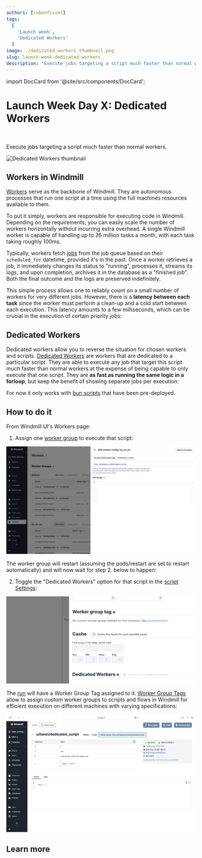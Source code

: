 ```yaml
---
authors: [rubenfiszel]
tags:
  [
    'Launch week',
    'Dedicated Workers'
  ]
image: ./dedicated_workers_thumbnail.png
slug: launch-week-dedicated-workers
description: "Execute jobs targeting a script much faster than normal workers."
---
```


import DocCard from '@site/src/components/DocCard';

# Launch Week Day X: Dedicated Workers

<br/>

Execute jobs targeting a script much faster than normal workers.

![Dedicated Workers thumbnail](./dedicated_workers_thumbnail.png "Dedicated Workers thumbnail")

## Workers in Windmill

[Workers](/docs/core_concepts/worker_groups) serve as the backbone of Windmill. They are autonomous processes that run one script at a time using the full machines resources available to them.

To put it simply, workers are responsible for executing code in Windmill. Depending on the requirements, you can easily scale the number of workers horizontally without incurring extra overhead. A single Windmill worker is capable of handling up to 26 million tasks a month, with each task taking roughly 100ms.

Typically, workers fetch [jobs](/docs/core_concepts/jobs) from the job queue based on their `scheduled_for` datetime, provided it's in the past. Once a worker retrieves a job, it immediately changes its status to "running", processes it, streams its logs, and upon completion, archives it in the database as a "finished job". Both the final outcome and the logs are preserved indefinitely.

This simple process allows one to reliably count on a small number of workers for very different jobs.
However, there is a **latency between each task** since the worker must perform a clean-up and a cold start between each execution.
This latency amounts to a few milliseconds, which can be crucial in the execution of certain priority jobs:

<div class="generic-workers-image"/>

## Dedicated Workers

Dedicated workers allow you to reverse the situation for chosen workers and scripts.
[Dedicated Workers](/docs/core_concepts/dedicated_workers) are workers that are dedicated to a particular script.
They are able to execute any job that target this script much faster than normal workers at the expense of being capable to only execute that one script.
They are **as fast as running the same logic in a forloop**, but keep the benefit of showing separate jobs per execution:

<div class="dedicated-workers-image"/>

For now it only works with [bun scripts](/docs/getting_started/scripts_quickstart/typescript) that have been pre-deployed.

## How to do it

From Windmill UI's Workers page:

1. Assign one [worker group](/docs/core_concepts/worker_groups) to execute that script:

![Worker group config](../../docs/core_concepts/25_dedicated_workers/worker_group_config.png)

The worker group will restart (assuming the pods/restart are set to restart automatically) and will now wait for step 2. below to happen:

2. Toggle the "Dedicated Workers" option for that script in the [script Settings](/docs/script_editor/settings):

![Dedicated Workers in Settings](../../docs/core_concepts/25_dedicated_workers/dedicated_workers.png "Dedicated Workers in Settings")

The [run](/docs/core_concepts/monitor_past_and_future_runs) will have a Worker Group Tag assigned to it. [Worker Group Tags](/docs/core_concepts/worker_groups) allow to assign custom worker groups to scripts and flows in Windmill for efficient execution on different machines with varying specifications:

![Dedicated Workers Tag](../../docs/core_concepts/25_dedicated_workers/dedicated_worker_tag.png "Dedicated Workers Tag")


## Learn more

<div class="grid grid-cols-2 gap-6 mb-4">
	<DocCard
    	title="Workers and Worker Groups"
    	description="Worker Groups allow users to run scripts and flows on different machines with varying specifications."
    	href="/docs/core_concepts/worker_groups"
    />
	  <DocCard
		title="Worker Groups Management UI"
		description="On Enterpris Edition, worker groups can be managed through Windmill UI."
		href="/docs/misc/worker_group_management_ui"
	/>
	<DocCard
		title="Dedicated Workers / High Throughput"
		description="Dedicated Workers are workers that are dedicated to a particular script."
		href="/docs/core_concepts/dedicated_workers"
	/>
	<DocCard
		title="Init Scripts"
		description="Init Scripts are executed at the beginning when the worker starts."
		href="/docs/advanced/preinstall_binaries#init-scripts"
	/>
</div>